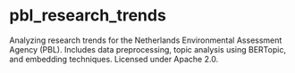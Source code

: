 # pbl_research_trends
Analyzing research trends for the Netherlands Environmental Assessment Agency (PBL). Includes data preprocessing, topic analysis using BERTopic, and embedding techniques. Licensed under Apache 2.0.
